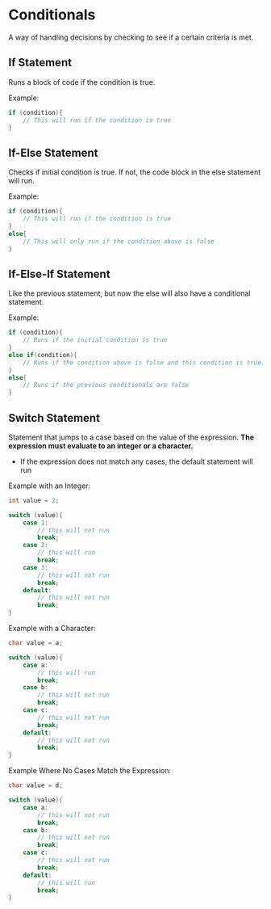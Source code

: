 # Conditionals

A way of handling decisions by checking to see if a certain criteria is met.

## If Statement
Runs a block of code if the condition is true.

Example:
```cpp
if (condition){
    // This will run if the condition is true
}
```

## If-Else Statement
Checks if initial condition is true. If not, the code block in the else statement will run.

Example:
```cpp
if (condition){
    // This will run if the condition is true
} 
else{
    // This will only run if the condition above is false    
}
```

## If-Else-If Statement
Like the previous statement, but now the else will also have a conditional statement.

Example:
```cpp
if (condition){
    // Runs if the initial condition is true
}
else if(condition){
    // Runs if the condition above is false and this condition is true.
}
else{
    // Runs if the previous conditionals are false
}
```

## Switch Statement
Statement that jumps to a case based on the value of the expression. **The expression
must evaluate to an integer or a character.**

- If the expression does not match any cases, the default statement will run

Example with an Integer:
```cpp
int value = 2;

switch (value){
    case 1:
        // this will not run
        break;
    case 2:
        // this will run
        break;
    case 3:
        // this will not run
        break;
    default:
        // this will not run
        break;
}
```

Example with a Character:
```cpp
char value = a;

switch (value){
    case a:
        // this will run
        break;
    case b:
        // this will not run
        break;
    case c:
        // this will not run
        break;
    default:
        // this will not run
        break;
}
```

Example Where No Cases Match the Expression:
```cpp
char value = d;

switch (value){
    case a:
        // this will not run
        break;
    case b:
        // this will not run
        break;
    case c:
        // this will not run
        break;
    default:
        // this will run
        break;
}
```
